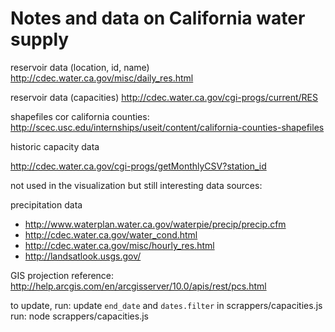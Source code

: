 # Notes and data on California water supply

reservoir data (location, id, name)
http://cdec.water.ca.gov/misc/daily_res.html

reservoir data (capacities)
http://cdec.water.ca.gov/cgi-progs/current/RES

shapefiles cor california counties:
  http://scec.usc.edu/internships/useit/content/california-counties-shapefiles


historic capacity data

http://cdec.water.ca.gov/cgi-progs/getMonthlyCSV?station_id


not used in the visualization but still interesting data sources:

precipitation data
+ http://www.waterplan.water.ca.gov/waterpie/precip/precip.cfm
+ http://cdec.water.ca.gov/water_cond.html
+ http://cdec.water.ca.gov/misc/hourly_res.html
+ http://landsatlook.usgs.gov/

GIS projection reference:
http://help.arcgis.com/en/arcgisserver/10.0/apis/rest/pcs.html

to update, run:
  update `end_date` and `dates.filter` in scrappers/capacities.js
  run: node scrappers/capacities.js